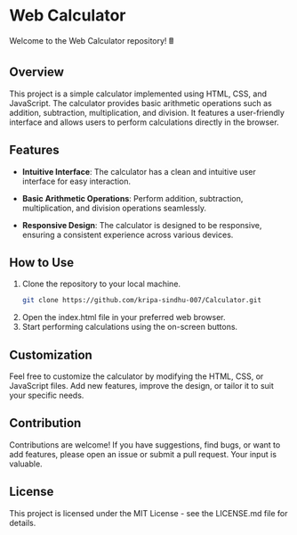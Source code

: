 # Web Calculator

Welcome to the Web Calculator repository! 🖩

## Overview

This project is a simple calculator implemented using HTML, CSS, and JavaScript. The calculator provides basic arithmetic operations such as addition, subtraction, multiplication, and division. It features a user-friendly interface and allows users to perform calculations directly in the browser.

## Features

- **Intuitive Interface**: The calculator has a clean and intuitive user interface for easy interaction.

- **Basic Arithmetic Operations**: Perform addition, subtraction, multiplication, and division operations seamlessly.

- **Responsive Design**: The calculator is designed to be responsive, ensuring a consistent experience across various devices.

## How to Use

1. Clone the repository to your local machine.
   ```bash
   git clone https://github.com/kripa-sindhu-007/Calculator.git
2. Open the index.html file in your preferred web browser.
3. Start performing calculations using the on-screen buttons.
## Customization
Feel free to customize the calculator by modifying the HTML, CSS, or JavaScript files. Add new features, improve the design, or tailor it to suit your specific needs.

## Contribution
Contributions are welcome! If you have suggestions, find bugs, or want to add features, please open an issue or submit a pull request. Your input is valuable.

## License
This project is licensed under the MIT License - see the LICENSE.md file for details.
